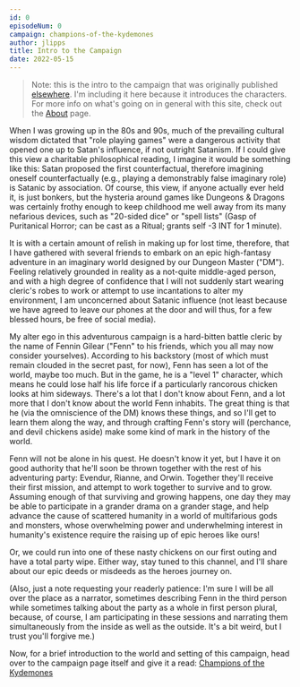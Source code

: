 ```yaml
---
id: 0
episodeNum: 0
campaign: champions-of-the-kydemones
author: jlipps
title: Intro to the Campaign
date: 2022-05-15
---
```


> Note: this is the intro to the campaign that was originally published
[elsewhere](http://rcsa.regent-college.edu/blog/2022/5/31/2022-summer-issue-1). I'm including it
here because it introduces the characters. For more info on what's going on in general with this
site, check out the [About](/about) page.

When I was growing up in the 80s and 90s, much of the prevailing cultural wisdom dictated that "role playing games" were a dangerous activity that opened one up to Satan's influence, if not outright Satanism. If I could give this view a charitable philosophical reading, I imagine it would be something like this: Satan proposed the first counterfactual, therefore imagining oneself counterfactually (e.g., playing a demonstrably false imaginary role) is Satanic by association. Of course, this view, if anyone actually ever held it, is just bonkers, but the hysteria around games like Dungeons & Dragons was certainly frothy enough to keep childhood me well away from its many nefarious devices, such as "20-sided dice" or "spell lists" (Gasp of Puritanical Horror; can be cast as a Ritual; grants self -3 INT for 1 minute).

It is with a certain amount of relish in making up for lost time, therefore, that I have gathered with several friends to embark on an epic high-fantasy adventure in an imaginary world designed by our Dungeon Master ("DM"). Feeling relatively grounded in reality as a not-quite middle-aged person, and with a high degree of confidence that I will not suddenly start wearing cleric's robes to work or attempt to use incantations to alter my environment, I am unconcerned about Satanic influence (not least because we have agreed to leave our phones at the door and will thus, for a few blessed hours, be free of social media).

My alter ego in this adventurous campaign is a hard-bitten battle cleric by the name of Fennin Gilear ("Fenn" to his friends, which you all may now consider yourselves). According to his backstory (most of which must remain clouded in the secret past, for now), Fenn has seen a lot of the world, maybe too much. But in the game, he is a "level 1" character, which means he could lose half his life force if a particularly rancorous chicken looks at him sideways. There's a lot that I don't know about Fenn, and a lot more that I don't know about the world Fenn inhabits. The great thing is that he (via the omniscience of the DM) knows these things, and so I'll get to learn them along the way, and through crafting Fenn's story will (perchance, and devil chickens aside) make some kind of mark in the history of the world.

Fenn will not be alone in his quest. He doesn't know it yet, but I have it on good authority that he'll soon be thrown together with the rest of his adventuring party: Evendur, Rianne, and Orwin. Together they'll receive their first mission, and attempt to work together to survive and to grow. Assuming enough of that surviving and growing happens, one day they may be able to participate in a grander drama on a grander stage, and help advance the cause of scattered humanity in a world of multifarious gods and monsters, whose overwhelming power and underwhelming interest in humanity's existence require the raising up of epic heroes like ours!

Or, we could run into one of these nasty chickens on our first outing and have a total party wipe. Either way, stay tuned to this channel, and I'll share about our epic deeds or misdeeds as the heroes journey on.

(Also, just a note requesting your readerly patience: I'm sure I will be all over the place as a narrator, sometimes describing Fenn in the third person while sometimes talking about the party as a whole in first person plural, because, of course, I am participating in these sessions and narrating them simultaneously from the inside as well as the outside. It's a bit weird, but I trust you'll forgive me.)

Now, for a brief introduction to the world and setting of this campaign, head over to the campaign
page itself and give it a read: [Champions of the Kydemones](/campaigns/champions-of-the-kydemones)
